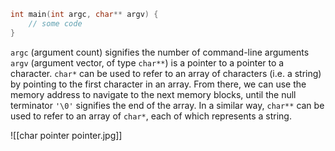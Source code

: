 ```c++
int main(int argc, char** argv) {
	// some code
}
```
`argc` (argument count) signifies the number of command-line arguments
`argv` (argument vector, of type `char**`) is a pointer to a pointer to a character.
`char*` can be used to refer to an array of characters (i.e. a string) by pointing to the first character in an array. From there, we can use the memory address to navigate to the next memory blocks, until the null terminator `'\0'` signifies the end of the array.
In a similar way, `char**` can be used to refer to an array of `char*`, each of which represents a string.


![[char pointer pointer.jpg]]
